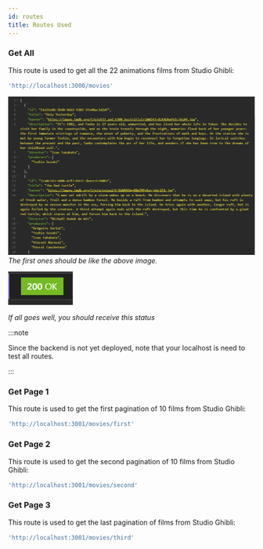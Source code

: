 ```yaml
---
id: routes
title: Routes Used
---
```


### Get All
This route is used to get all the 22 animations films from Studio Ghibli:

```js
'http://localhost:3000/movies'
```

![Example banner](../static/img/getAll.png)
*The first ones should be like the above image.*

![Example banner](../static/img/status200.png)

*If all goes well, you should receive this status*

:::note

Since the backend is not yet deployed, note that your localhost is need to test all routes.

:::

### Get Page 1
This route is used to get the first pagination of 10 films from Studio Ghibli:

```js
'http://localhost:3001/movies/first'
```

### Get Page 2
This route is used to get the second pagination of 10 films from Studio Ghibli:

```js
'http://localhost:3001/movies/second'
```

### Get Page 3
This route is used to get the last pagination of films from Studio Ghibli:

```js
'http://localhost:3001/movies/third'
```
